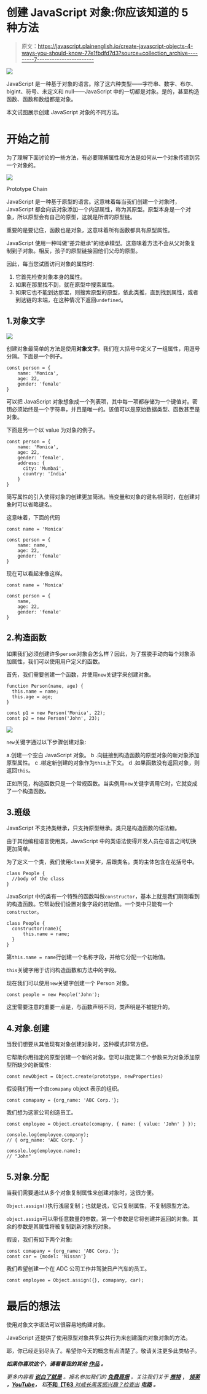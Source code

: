 # 创建 JavaScript 对象:你应该知道的 5 种方法

> 原文：<https://javascript.plainenglish.io/create-javascript-objects-4-ways-you-should-know-77e1fbdfd7d3?source=collection_archive---------7----------------------->

![](img/8a1e2c4a9d18d9f55dbfa4a72fa0208b.png)

JavaScript 是一种基于对象的语言。除了这六种类型——字符串、数字、布尔、bigint、符号、未定义和 null——JavaScript 中的一切都是对象。是的，甚至构造函数、函数和数组都是对象。

本文试图展示创建 JavaScript 对象的不同方法。

# 开始之前

为了理解下面讨论的一些方法，有必要理解属性和方法是如何从一个对象传递到另一个对象的。

![](img/c1bb729301ce412fa3d7bdfd41463ecc.png)

Prototype Chain

JavaScript 是一种基于原型的语言。这意味着每当我们创建一个对象时，JavaScript 都会向该对象添加一个内部属性，称为其原型。原型本身是一个对象，所以原型会有自己的原型，这就是所谓的原型链。

重要的是要记住，函数也是对象，这意味着所有函数都具有原型属性。

JavaScript 使用一种叫做“差异继承”的继承模型。这意味着方法不会从父对象复制到子对象。相反，孩子的原型链接回他们父母的原型。

因此，每当您试图访问对象的属性时:

1.  它首先检查对象本身的属性。
2.  如果在那里找不到，就在原型中搜索属性。
3.  如果它也不能到达那里，则搜索原型的原型，依此类推，直到找到属性，或者到达链的末端，在这种情况下返回`undefined`。

## 1.对象文字

![](img/98f7478903ddf59ce4e6e8f76d09a154.png)

创建对象最简单的方法是使用**对象文字**。我们在大括号中定义了一组属性，用逗号分隔。下面是一个例子。

```
const person = {
    name: 'Monica',
    age: 22,
    gender: 'female'
}
```

可以把 JavaScript 对象想象成一个列表项，其中每一项都存储为一个键值对。密钥必须始终是一个字符串，并且是唯一的。该值可以是原始数据类型、函数甚至是对象。

下面是另一个以 value 为对象的例子。

```
const person = {
    name: 'Monica',
    age: 22,
    gender: 'female',
    address: {
      city: 'Mumbai',
      country: 'India'
    }
}
```

简写属性的引入使得对象的创建更加简洁。当变量和对象的键名相同时，在创建对象时可以省略键名。

这意味着，下面的代码

```
const name = 'Monica'

const person = {
    name: name,
    age: 22,
    gender: 'female'
}
```

现在可以看起来像这样。

```
const name = 'Monica'

const person = {
    name,
    age: 22,
    gender: 'female'
}
```

## 2.构造函数

如果我们必须创建许多`person`对象会怎么样？因此，为了摆脱手动向每个对象添加属性，我们可以使用用户定义的函数。

首先，我们需要创建一个函数，并使用`new`关键字来创建对象。

```
function Person(name, age) {
  this.name = name;
  this.age = age;
}

const p1 = new Person('Monica', 22);
const p2 = new Person('John', 23);
```

![](img/5bc4b18a821f9a19c98fa5fc4ccb5d47.png)

`new`关键字通过以下步骤创建对象:

a.创建一个空白 JavaScript 对象。
b .向链接到构造函数的原型对象的新对象添加原型属性。
c .绑定新创建的对象作为`this`上下文。
d .如果函数没有返回对象，则返回`this`。

正如所见，构造函数只是一个常规函数。当实例用`new`关键字调用它时，它就变成了一个构造函数。

## 3.班级

JavaScript 不支持类继承，只支持原型继承。类只是构造函数的语法糖。

由于其他编程语言使用类，JavaScript 中的类语法使得开发人员在语言之间切换更加简单。

为了定义一个类，我们使用`class`关键字，后跟类名。类的主体包含在花括号中。

```
class People {
  //body of the class
}
```

JavaScript 中的类有一个特殊的函数叫做`constructor`，基本上就是我们刚刚看到的构造函数。它帮助我们设置对象字段的初始值。一个类中只能有一个`constructor`。

```
class People {
  constructor(name){
      this.name = name;
  }
}
```

第`this.name = name`行创建一个名称字段，并给它分配一个初始值。

`this`关键字用于访问构造函数和方法中的字段。

现在我们可以使用`new`关键字创建一个 Person 对象。

```
const people = new People('John');
```

这里需要注意的重要一点是，与函数声明不同，类声明是不被提升的。

## 4.对象.创建

当我们想要从其他现有对象创建对象时，这种模式非常方便。

它帮助你用指定的原型创建一个新的对象。您可以指定第二个参数来为对象添加原型所缺少的新属性:

```
const newObject = Object.create(prototype, newProperties)
```

假设我们有一个由`comapany` object 表示的组织。

```
const comapany = {org_name: 'ABC Corp.'};
```

我们想为这家公司创造员工。

```
const employee = Object.create(comapny, { name: { value: 'John' } });

console.log(employee.company); 
// { org_name: 'ABC Corp.' }

console.log(employee.name); 
// "John"
```

## 5.对象.分配

当我们需要通过从多个对象复制属性来创建对象时，这很方便。

`Object.assign()`执行浅层复制；也就是说，它只复制属性，不复制原型方法。

`object.assign`可以带任意数量的参数。第一个参数是它将创建并返回的对象。其余的参数是其属性将被复制到新对象的对象。

假设，我们有如下两个对象:

```
const comapany = {org_name: 'ABC Corp.'};
const car = {model: 'Nissan'}
```

我们希望创建一个在 ADC 公司工作并驾驶日产汽车的员工。

```
const employee = Object.assign({}, comapany, car);
```

# 最后的想法

使用对象文字语法可以很容易地构建对象。

JavaScript 还提供了使用原型对象共享公共行为来创建面向对象对象的方法。

耶，你已经走到尽头了。希望你今天的概念有点清楚了。敬请关注更多此类帖子。

***如果你喜欢这个，请看看我的其他*** [***作品***](https://tahajiru.start.page/) ***。***

*更多内容看* [***说白了就是***](https://plainenglish.io/) *。报名参加我们的* [***免费周报***](http://newsletter.plainenglish.io/) *。关注我们关于* [***推特***](https://twitter.com/inPlainEngHQ) ， [***领英***](https://www.linkedin.com/company/inplainenglish/) ***，***[***YouTube***](https://www.youtube.com/channel/UCtipWUghju290NWcn8jhyAw)***，*** *和*[****不和【T63**** *对成长黑客感兴趣？检查出*](https://discord.gg/GtDtUAvyhW) [***电路***](https://circuit.ooo/) ***。***